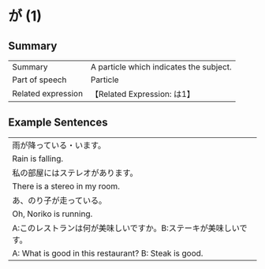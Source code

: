 # が (1)

## Summary

<table><tr>   <td>Summary</td>   <td>A particle which indicates the subject.</td></tr><tr>   <td>Part of speech</td>   <td>Particle</td></tr><tr>   <td>Related expression</td>   <td>【Related Expression: は1】</td></tr></table>

## Example Sentences

<table><tr><td>雨が降っている・います。</td></tr><tr><td>Rain is falling.</td></tr><tr><td>私の部屋にはステレオがあります。</td></tr><tr><td>There is a stereo in my room.</td></tr><tr><td>あ、のり子が走っている。</td></tr><tr><td>Oh, Noriko is running.</td></tr><tr><td>A:このレストランは何が美味しいですか。B:ステーキが美味しいです。</td></tr><tr><td>A: What is good in this restaurant? B: Steak is good.</td></tr></table>

